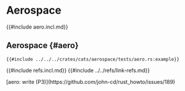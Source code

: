 # Aerospace

{{#include aero.incl.md}}

## Aerospace {#aero}

```rust,editable
{{#include ../../../crates/cats/aerospace/tests/aero.rs:example}}
```

{{#include refs.incl.md}}
{{#include ../../refs/link-refs.md}}

<div class="hidden">
[aero: write (P3)](https://github.com/john-cd/rust_howto/issues/189)
</div>
